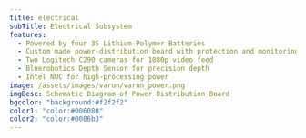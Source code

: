 ```yaml
---
title: electrical
subTitle: Electrical Subsystem
features:
  - Powered by four 3S Lithium-Polymer Batteries
  - Custom made power-distribution board with protection and monitoring circuits
  - Two Logitech C290 cameras for 1080p video feed
  - Bluerobotics Depth Sensor for precision depth
  - Intel NUC for high-processing power
image: /assets/images/varun/varun_power.png
imgDesc: Schematic Diagram of Power Distribution Board
bgcolor: "background:#f2f2f2"
color1: "color:#006080"
color2: "color:#0086b3"
---
```

